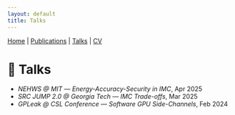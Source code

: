 ```yaml
---
layout: default
title: Talks
---
```


[Home](/) | [Publications](/publications) | [Talks](/talks) | [CV](/cv)

# 🎤 Talks

- *NEHWS @ MIT* — *Energy-Accuracy-Security in IMC*, Apr 2025  
- *SRC JUMP 2.0 @ Georgia Tech* — *IMC Trade-offs*, Mar 2025  
- *GPLeak @ CSL Conference* — *Software GPU Side-Channels*, Feb 2024  
